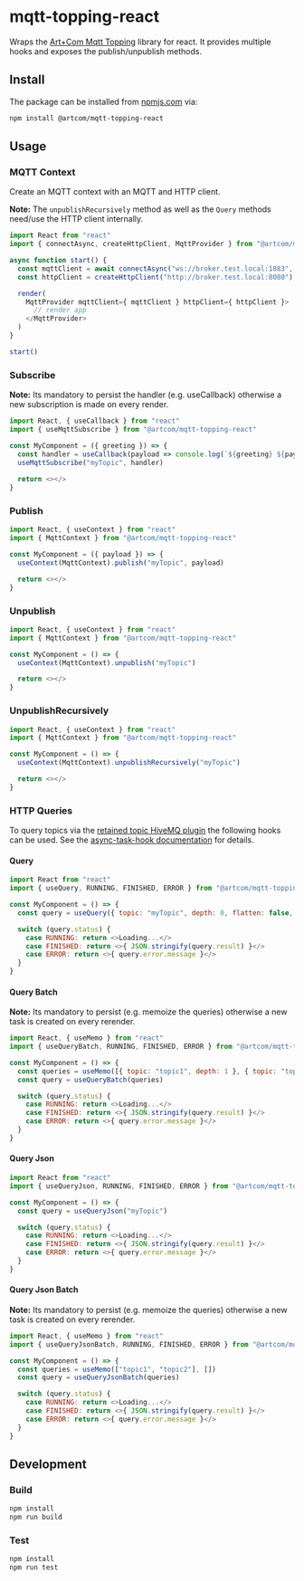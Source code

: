 # mqtt-topping-react

Wraps the [Art+Com Mqtt Topping](https://www.npmjs.com/package/@artcom/mqtt-topping) library for react. It provides multiple hooks and exposes the publish/unpublish methods.

## Install

The package can be installed from [npmjs.com](https://www.npmjs.com/package/@artcom/mqtt-topping-react) via:

```bash
npm install @artcom/mqtt-topping-react
```

## Usage

### MQTT Context

Create an MQTT context with an MQTT and HTTP client.

**Note:** The `unpublishRecursively` method as well as the `Query` methods need/use the HTTP client internally.

```javascript
import React from "react"
import { connectAsync, createHttpClient, MqttProvider } from "@artcom/mqtt-topping-react"

async function start() {
  const mqttClient = await connectAsync("ws://broker.test.local:1883", "testClientId")
  const httpClient = createHttpClient("http://broker.test.local:8080")

  render(
    MqttProvider mqttClient={ mqttClient } httpClient={ httpClient }>
      // render app
    </MqttProvider>
  )
}

start()
```

### Subscribe

**Note:** Its mandatory to persist the handler (e.g. useCallback) otherwise a new subscription is made on every render.

```javascript
import React, { useCallback } from "react"
import { useMqttSubscribe } from "@artcom/mqtt-topping-react"

const MyComponent = ({ greeting }) => {
  const handler = useCallback(payload => console.log(`${greeting} ${payload}`), [greeting])
  useMqttSubscribe("myTopic", handler)
  
  return <></>
}
```

### Publish

```javascript
import React, { useContext } from "react"
import { MqttContext } from "@artcom/mqtt-topping-react"

const MyComponent = ({ payload }) => {
  useContext(MqttContext).publish("myTopic", payload)

  return <></>
}
```

### Unpublish

```javascript
import React, { useContext } from "react"
import { MqttContext } from "@artcom/mqtt-topping-react"

const MyComponent = () => {
  useContext(MqttContext).unpublish("myTopic")

  return <></>
}
```

### UnpublishRecursively

```javascript
import React, { useContext } from "react"
import { MqttContext } from "@artcom/mqtt-topping-react"

const MyComponent = () => {
  useContext(MqttContext).unpublishRecursively("myTopic")

  return <></>
}
```

### HTTP Queries

To query topics via the [retained topic HiveMQ plugin](https://github.com/artcom/hivemq-retained-message-query-plugin) the following hooks can be used. See the [async-task-hook documentation](https://github.com/artcom/async-task-hook) for details.

#### Query

```javascript
import React from "react"
import { useQuery, RUNNING, FINISHED, ERROR } from "@artcom/mqtt-topping-react"

const MyComponent = () => {
  const query = useQuery({ topic: "myTopic", depth: 0, flatten: false, parseJson: true })

  switch (query.status) {
    case RUNNING: return <>Loading...</>
    case FINISHED: return <>{ JSON.stringify(query.result) }</>
    case ERROR: return <>{ query.error.message }</>
  }
}
```

#### Query Batch

**Note:** Its mandatory to persist (e.g. memoize the queries) otherwise a new task is created on every rerender.

```javascript
import React, { useMemo } from "react"
import { useQueryBatch, RUNNING, FINISHED, ERROR } from "@artcom/mqtt-topping-react"

const MyComponent = () => {
  const queries = useMemo([{ topic: "topic1", depth: 1 }, { topic: "topic2", depth: 0 }], [])
  const query = useQueryBatch(queries)

  switch (query.status) {
    case RUNNING: return <>Loading...</>
    case FINISHED: return <>{ JSON.stringify(query.result) }</>
    case ERROR: return <>{ query.error.message }</>
  }
}
```

#### Query Json

```javascript
import React from "react"
import { useQueryJson, RUNNING, FINISHED, ERROR } from "@artcom/mqtt-topping-react"

const MyComponent = () => {
  const query = useQueryJson("myTopic")

  switch (query.status) {
    case RUNNING: return <>Loading...</>
    case FINISHED: return <>{ JSON.stringify(query.result) }</>
    case ERROR: return <>{ query.error.message }</>
  }
}
```

#### Query Json Batch

**Note:** Its mandatory to persist (e.g. memoize the queries) otherwise a new task is created on every rerender.

```javascript
import React, { useMemo } from "react"
import { useQueryJsonBatch, RUNNING, FINISHED, ERROR } from "@artcom/mqtt-topping-react"

const MyComponent = () => {
  const queries = useMemo(["topic1", "topic2"], [])
  const query = useQueryJsonBatch(queries)

  switch (query.status) {
    case RUNNING: return <>Loading...</>
    case FINISHED: return <>{ JSON.stringify(query.result) }</>
    case ERROR: return <>{ query.error.message }</>
  }
}
```

## Development

### Build

```bash
npm install
npm run build
```

### Test

```bash
npm install
npm run test
```
